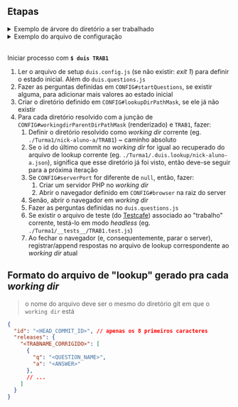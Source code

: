 ## Etapas

<details>
<summary>Exemplo de árvore do diretório a ser trabalhado</summary>

```bash
.
├── duis.questions.js
├── duis.config.js
├── Turma1
│   ├── __tests__
│   │   └── nick-aluno-a.TRAB1.test.js
│   ├── nick-aluno-a # git repo
│   │   ├── TRAB1
│   │   │   └── index.html ## or `index.php`
│   │   ├── TRAB2
│   │   └── # ...
│   ├── nick-aluno-b
│   │   └── # ...
│   └── #...
└── Turma2
    └── #...
```
</details>

<details>
<summary>Exemplo do arquivo de configuração</summary>

```js
```

</details>
<br>

Iniciar processo com **`$ duis TRAB1`**

1. Ler o arquivo de setup `duis.config.js` (se não existir: _exit 1_) para definir o estado inicial. Além do `duis.questions.js`
2. Fazer as perguntas definidas em `CONFIG#startQuestions`, se existir alguma, para adicionar mais valores ao estado inicial
3. Criar o diretório definido em `CONFIG#lookupDirPathMask`, se ele já não existir
4. Para cada diretório resolvido com a junção de `CONFIG#workingdirParentDirPathMask` (renderizado) e `TRAB1`, fazer:
    1. Definir o diretório resolvido como _working dir_ corrente (eg. `./Turma1/nick-aluno-a/TRAB1`) ~ caminho absoluto
    2. Se o id do último commit no _working dir_ for igual ao recuperado do arquivo de lookup corrente (eg. `./Turma1/.duis.lookup/nick-aluno-a.json`), significa que esse diretório já foi visto, então deve-se seguir para a próxima iteração
    3. Se `CONFIG#serverPort` for diferente de `null`, então, fazer:
        1. Criar um servidor PHP no _working dir_
        2. Abrir o navegador definido em `CONFIG#browser` na raiz do server
    4. Senão, abrir o navegador em _working dir_
    5. Fazer as perguntas definidas no `duis.questions.js`
    6. Se existir o arquivo de teste (do [Testcafe](https://github.com/DevExpress/testcafe)) associado ao "trabalho" corrente, testá-lo em modo _headless_ (eg. `./Turma1/__tests__/TRAB1.test.js`)
    7. Ao fechar o navegador (e, consequentemente, parar o server), registrar/append respostas no arquivo de lookup correspondente ao _working dir_ atual

## Formato do arquivo de "lookup" gerado pra cada _working dir_
> o nome do arquivo deve ser o mesmo do diretório git em que o `working dir` está

```json
{
  "id": "<HEAD_COMMIT_ID>", // apenas os 8 primeiros caracteres
  "releases": {
    "<TRABNAME_CORRIGIDO>": [
      {
        "q": "<QUESTION_NAME>",
        "a": "<ANSWER>"
      },
      // ...
    ]
  }
}
```

